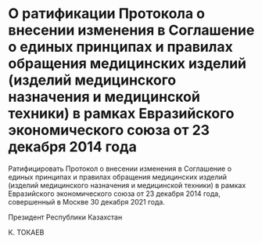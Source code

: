 # О ратификации Протокола о внесении  изменения в Соглашение о единых принципах и правилах обращения медицинских изделий (изделий медицинского назначения и медицинской техники) в рамках Евразийского экономического союза от 23 декабря 2014 года  

Ратифицировать Протокол о внесении изменения в Соглашение  о единых принципах и правилах обращения медицинских изделий  (изделий медицинского назначения и медицинской техники) в рамках Евразийского экономического союза от 23 декабря 2014 года, совершенный  в Москве 30 декабря 2021 года.

Президент Республики Казахстан

К. ТОКАЕВ

